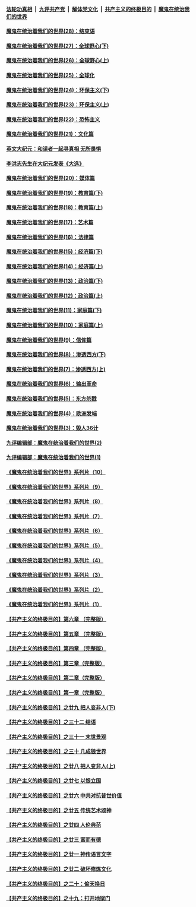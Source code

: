 ####  [法轮功真相](../../../../basic/blob/master/README.md?t=03182031) &nbsp;|&nbsp; [九评共产党](../../../../9ping.md/blob/master/README.md?t=03182031) &nbsp;|&nbsp; [解体党文化](../../../../jtdwh.md/blob/master/README.md?t=03182031)  &nbsp;|&nbsp; [共产主义的终极目的](../../../../gczydzjmd.md/blob/master/README.md?t=03182031) &nbsp;|&nbsp; [魔鬼在统治我们的世界](../../../../mgztzwmdsj.md/blob/master/README.md?t=03182031) 

#### [魔鬼在统治着我们的世界(28)：结束语](../pages/nsc422/n10936246.md?t=03182031) 

#### [魔鬼在统治着我们的世界(27)：全球野心(下)](../pages/nsc422/n10928319.md?t=03182031) 

#### [魔鬼在统治着我们的世界(26)：全球野心(上)](../pages/nsc422/n10900318.md?t=03182031) 

#### [魔鬼在统治着我们的世界(25)：全球化](../pages/nsc422/n10788205.md?t=03182031) 

#### [魔鬼在统治着我们的世界(24)：环保主义(下)](../pages/nsc422/n10695307.md?t=03182031) 

#### [魔鬼在统治着我们的世界(23)：环保主义(上)](../pages/nsc422/n10688613.md?t=03182031) 

#### [魔鬼在统治着我们的世界(22)：恐怖主义](../pages/nsc422/n10614727.md?t=03182031) 

#### [魔鬼在统治着我们的世界(21)：文化篇](../pages/nsc422/n10597706.md?t=03182031) 

#### [英文大纪元：和读者一起寻真相 无所畏惧](../pages/nsc422/n12542027.md?t=03182031) 

#### [李洪志先生在大纪元发表《大选》](../pages/nsc422/n12534746.md?t=03182031) 

#### [魔鬼在统治着我们的世界(20)：媒体篇](../pages/nsc422/n10586579.md?t=03182031) 

#### [魔鬼在统治着我们的世界(19)：教育篇(下)](../pages/nsc422/n10564808.md?t=03182031) 

#### [魔鬼在统治着我们的世界(18)：教育篇(上)](../pages/nsc422/n10526970.md?t=03182031) 

#### [魔鬼在统治着我们的世界(17)：艺术篇](../pages/nsc422/n10499093.md?t=03182031) 

#### [魔鬼在统治着我们的世界(16)：法律篇](../pages/nsc422/n10485969.md?t=03182031) 

#### [魔鬼在统治着我们的世界(15)：经济篇(下)](../pages/nsc422/n10469975.md?t=03182031) 

#### [魔鬼在统治着我们的世界(14)：经济篇(上)](../pages/nsc422/n10457370.md?t=03182031) 

#### [魔鬼在统治着我们的世界(13)：政治篇(下)](../pages/nsc422/n10448270.md?t=03182031) 

#### [魔鬼在统治着我们的世界(12)：政治篇(上)](../pages/nsc422/n10444576.md?t=03182031) 

#### [魔鬼在统治着我们的世界(11)：家庭篇(下)](../pages/nsc422/n10440961.md?t=03182031) 

#### [魔鬼在统治着我们的世界(10)：家庭篇(上)](../pages/nsc422/n10435448.md?t=03182031) 

#### [魔鬼在统治着我们的世界(9)：信仰篇](../pages/nsc422/n10432159.md?t=03182031) 

#### [魔鬼在统治着我们的世界(8)：渗透西方(下)](../pages/nsc422/n10429603.md?t=03182031) 

#### [魔鬼在统治着我们的世界(7)：渗透西方(上)](../pages/nsc422/n10426013.md?t=03182031) 

#### [魔鬼在统治着我们的世界(6)：输出革命](../pages/nsc422/n10421536.md?t=03182031) 

#### [魔鬼在统治着我们的世界(5)：东方杀戮](../pages/nsc422/n10417707.md?t=03182031) 

#### [魔鬼在统治着我们的世界(4)：欧洲发端](../pages/nsc422/n10414890.md?t=03182031) 

#### [魔鬼在统治着我们的世界(3)：毁人36计](../pages/nsc422/n10411583.md?t=03182031) 

#### [九评编辑部：魔鬼在统治着我们的世界(2)](../pages/nsc422/n10410036.md?t=03182031) 

#### [九评编辑部：魔鬼在统治着我们的世界(1)](../pages/nsc422/n10406825.md?t=03182031) 

#### [《魔鬼在统治着我们的世界》系列片（10）](../pages/nsc422/n12292670.md?t=03182031) 

#### [《魔鬼在统治着我们的世界》系列片（9）](../pages/nsc422/n12290859.md?t=03182031) 

#### [《魔鬼在统治着我们的世界》系列片（8）](../pages/nsc422/n12287445.md?t=03182031) 

#### [《魔鬼在统治着我们的世界》系列片（7）](../pages/nsc422/n12283425.md?t=03182031) 

#### [《魔鬼在统治着我们的世界》系列片（6）](../pages/nsc422/n12282314.md?t=03182031) 

#### [《魔鬼在统治着我们的世界》系列片（5）](../pages/nsc422/n12281419.md?t=03182031) 

#### [《魔鬼在统治着我们的世界》系列片（4）](../pages/nsc422/n12274024.md?t=03182031) 

#### [《魔鬼在统治着我们的世界》系列片（3）](../pages/nsc422/n12271322.md?t=03182031) 

#### [《魔鬼在统治着我们的世界》系列片（2）](../pages/nsc422/n12269049.md?t=03182031) 

#### [《魔鬼在统治着我们的世界》系列片（1）](../pages/nsc422/n12267575.md?t=03182031) 

#### [【共产主义的终极目的】第六章 （完整版）](../pages/nsc422/n11428913.md?t=03182031) 

#### [【共产主义的终极目的】第五章 （完整版）](../pages/nsc422/n11428912.md?t=03182031) 

#### [【共产主义的终极目的】第四章 （完整版）](../pages/nsc422/n11428907.md?t=03182031) 

#### [【共产主义的终极目的】第三章（完整版）](../pages/nsc422/n11428848.md?t=03182031) 

#### [【共产主义的终极目的】第二章（完整版）](../pages/nsc422/n11428831.md?t=03182031) 

#### [【共产主义的终极目的】第一章（完整版）](../pages/nsc422/n11417651.md?t=03182031) 

#### [【共产主义的终极目的】之廿九 把人变非人(下)](../pages/nsc422/n11344140.md?t=03182031) 

#### [【共产主义的终极目的】之三十二 结语](../pages/nsc422/n11360535.md?t=03182031) 

#### [【共产主义的终极目的】之三十一 末世景观](../pages/nsc422/n11351129.md?t=03182031) 

#### [【共产主义的终极目的】之三十 几成狼世界](../pages/nsc422/n11348280.md?t=03182031) 

#### [【共产主义的终极目的】之廿八 把人变非人(上)](../pages/nsc422/n11340492.md?t=03182031) 

#### [【共产主义的终极目的】之廿七 以恨立国](../pages/nsc422/n11336944.md?t=03182031) 

#### [【共产主义的终极目的】之廿六 中共对抗普世价值](../pages/nsc422/n11324785.md?t=03182031) 

#### [【共产主义的终极目的】之廿五 传统艺术颂神](../pages/nsc422/n11296396.md?t=03182031) 

#### [【共产主义的终极目的】之廿四 人伦典范](../pages/nsc422/n11296397.md?t=03182031) 

#### [【共产主义的终极目的】之廿三 富而有德](../pages/nsc422/n11283598.md?t=03182031) 

#### [【共产主义的终极目的】之廿一 神传语言文字](../pages/nsc422/n11263265.md?t=03182031) 

#### [【共产主义的终极目的】之廿二 破坏修炼文化](../pages/nsc422/n11245728.md?t=03182031) 

#### [【共产主义的终极目的】之二十：偷天换日](../pages/nsc422/n11238846.md?t=03182031) 

#### [【共产主义的终极目的】之十九：打开地狱门](../pages/nsc422/n11206376.md?t=03182031) 

